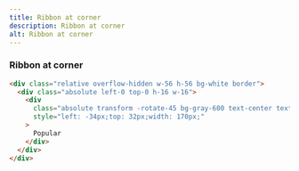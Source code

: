 ```yaml
---
title: Ribbon at corner
description: Ribbon at corner
alt: Ribbon at corner
---
```


<h3 class="section-header">Ribbon at corner</h3>

<base-snippet :centered_preview="false" custom_preview_class="flex items-center justify-center h-64">

  <template v-slot:preview>
    <div class="relative bg-indigo-50 border w-56 h-56 overflow-hidden">
      <div class="absolute left-0 top-0 h-16 w-16">
        <div class="absolute transform -rotate-45 bg-indigo-600 text-center text-white font-semibold py-1"
          style="left: -34px;top: 32px;width: 170px;">Popular</div>
      </div>
    </div>
  </template>

```html
<div class="relative overflow-hidden w-56 h-56 bg-white border">
  <div class="absolute left-0 top-0 h-16 w-16">
    <div
      class="absolute transform -rotate-45 bg-gray-600 text-center text-white font-semibold py-1"
      style="left: -34px;top: 32px;width: 170px;"
    >
      Popular
    </div>
  </div>
</div>
```

  <template v-slot:source>
    <a class="btn btn-primary btn-lg" href="https://play.tailwindcss.com/QzuVb3fznZ">Live Edit</a>
  </template>

</base-snippet>

<related-ui search_key="corner"></related-ui>
